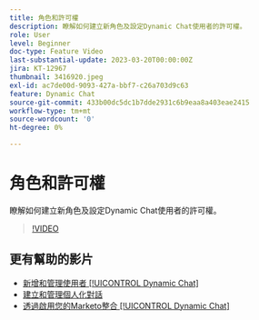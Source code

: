 ```yaml
---
title: 角色和許可權
description: 瞭解如何建立新角色及設定Dynamic Chat使用者的許可權。
role: User
level: Beginner
doc-type: Feature Video
last-substantial-update: 2023-03-20T00:00:00Z
jira: KT-12967
thumbnail: 3416920.jpeg
exl-id: ac7de00d-9093-427a-bbf7-c26a703d9c63
feature: Dynamic Chat
source-git-commit: 433b00dc5dc1b7dde2931c6b9eaa8a403eae2415
workflow-type: tm+mt
source-wordcount: '0'
ht-degree: 0%

---
```


# 角色和許可權

瞭解如何建立新角色及設定Dynamic Chat使用者的許可權。

>[!VIDEO](https://video.tv.adobe.com/v/3416920/?quality=12&learn=on)

## 更有幫助的影片

* [新增和管理使用者 [!UICONTROL Dynamic Chat]](user-management.md)
* [建立和管理個人化對話](dialogue-management.md)
* [透過啟用您的Marketo整合 [!UICONTROL Dynamic Chat]](marketo-integration.md)
